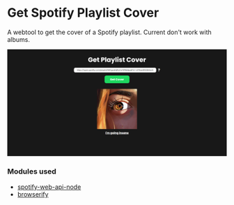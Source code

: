 # Get Spotify Playlist Cover

A webtool to get the cover of a Spotify playlist.
Current don't work with albums.

<p align="center"><img src="./media/example.png"></p>

### Modules used
- [spotify-web-api-node](https://www.npmjs.com/package/spotify-web-api-node)
- [browserify](https://www.npmjs.com/package/browserify)


